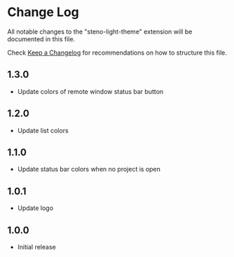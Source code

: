 # Change Log

All notable changes to the "steno-light-theme" extension will be documented in this file.

Check [Keep a Changelog](http://keepachangelog.com/) for recommendations on how to structure this file.

## 1.3.0

- Update colors of remote window status bar button

## 1.2.0

- Update list colors

## 1.1.0

- Update status bar colors when no project is open

## 1.0.1

- Update logo

## 1.0.0

- Initial release
